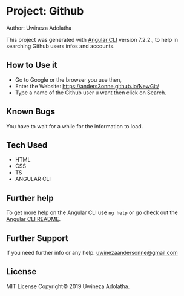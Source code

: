 # Project: Github

Author: Uwineza Adolatha

This project was generated with [Angular CLI](https://github.com/angular/angular-cli) version 7.2.2., to help in searching Github users infos and accounts.

## How to Use it

- Go to Google or the browser you use then,
- Enter the Website: https://anders3onne.github.io/NewGit/
- Type a name of the Github user u want then click on Search.

## Known Bugs

You have to wait for a while for the information to load.

## Tech Used

- HTML
- CSS
- TS
- ANGULAR CLI

## Further help

To get more help on the Angular CLI use `ng help` or go check out the [Angular CLI README](https://github.com/angular/angular-cli/blob/master/README.md).

## Further Support

If you need further info or any help: uwinezaandersonne@gmail.com

## License

MIT License Copyright© 2019 Uwineza Adolatha.

